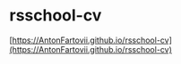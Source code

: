 # rsschool-cv

[https://AntonFartovii.github.io/rsschool-cv](https://AntonFartovii.github.io/rsschool-cv)